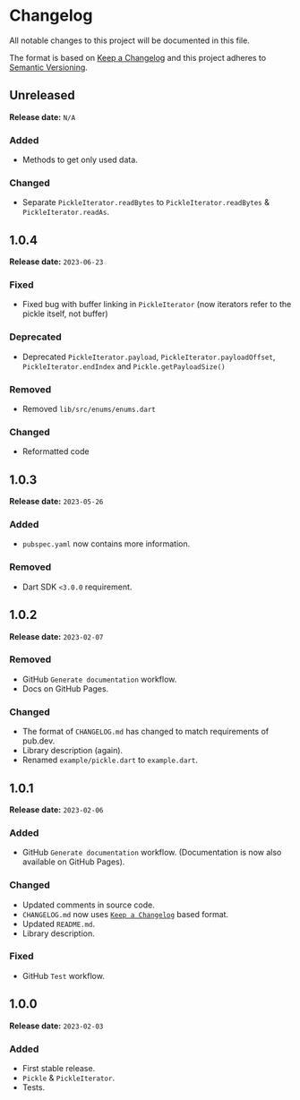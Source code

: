 # Changelog

All notable changes to this project will be documented in this file.

The format is based on [Keep a Changelog](https://keepachangelog.com/)
and this project adheres to [Semantic Versioning](https://semver.org/).

## Unreleased

**Release date:** `N/A`

### Added

- Methods to get only used data.

### Changed

- Separate `PickleIterator.readBytes` to `PickleIterator.readBytes` & `PickleIterator.readAs`.

## 1.0.4

**Release date:** `2023-06-23`

### Fixed

- Fixed bug with buffer linking in `PickleIterator` (now iterators refer to the pickle itself, not buffer)

### Deprecated

- Deprecated `PickleIterator.payload`, `PickleIterator.payloadOffset`, `PickleIterator.endIndex`
  and `Pickle.getPayloadSize()`

### Removed

- Removed `lib/src/enums/enums.dart`

### Changed

- Reformatted code

## 1.0.3

**Release date:** `2023-05-26`

### Added

- `pubspec.yaml` now contains more information.

### Removed

- Dart SDK `<3.0.0` requirement.

## 1.0.2

**Release date:** `2023-02-07`

### Removed

- GitHub `Generate documentation` workflow.
- Docs on GitHub Pages.

### Changed

- The format of `CHANGELOG.md` has changed to match requirements of pub.dev.
- Library description (again).
- Renamed `example/pickle.dart` to `example.dart`.

## 1.0.1

**Release date:** `2023-02-06`

### Added

- GitHub `Generate documentation` workflow. (Documentation is now also available on GitHub Pages).

### Changed

- Updated comments in source code.
- `CHANGELOG.md` now uses [`Keep a Changelog`](https://keepachangelog.com/) based format.
- Updated `README.md`.
- Library description.

### Fixed

- GitHub `Test` workflow.

## 1.0.0

**Release date:** `2023-02-03`

### Added

- First stable release.
- `Pickle` & `PickleIterator`.
- Tests.